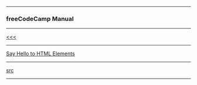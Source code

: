 
---

### freeCodeCamp Manual

---

[<<<](https://github.com/ttltrk/WEB/blob/master/CWM/CWM.MD)

---

<a href="https://github.com/ttltrk/WEB/blob/master/FS/DOC/FCCM/01/01.MD">Say Hello to HTML Elements</a>

---

[src](https://www.freecodecamp.org/ttltrk)

---


